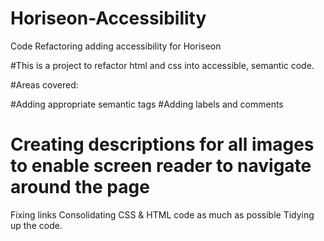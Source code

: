# Horiseon-Accessibility
Code Refactoring adding accessibility for Horiseon

#This is a project to refactor html and css into accessible, semantic code.

#Areas covered:

#Adding appropriate semantic tags 
#Adding labels and comments
# Creating descriptions for all images to enable screen reader to navigate around the page
Fixing links 
Consolidating CSS & HTML code as much as possible
Tidying up the code.
